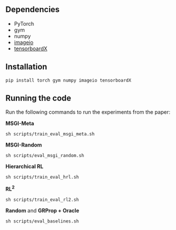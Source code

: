 ## Dependencies

* PyTorch
* gym
* numpy
* [imageio](https://imageio.readthedocs.io/en/stable/installation.html)
* [tensorboardX](https://github.com/lanpa/tensorboardX)


## Installation
```shell
pip install torch gym numpy imageio tensorboardX
```


## Running the code

Run the following commands to run the experiments from the paper:

**MSGI-Meta**
```shell
sh scripts/train_eval_msgi_meta.sh
```

**MSGI-Random**
```shell
sh scripts/eval_msgi_random.sh
```

**Hierarchical RL**
```shell
sh scripts/train_eval_hrl.sh
```

**RL<sup>2**
```shell
sh scripts/train_eval_rl2.sh
```

**Random** and **GRProp + Oracle**
```shell
sh scripts/eval_baselines.sh
```

